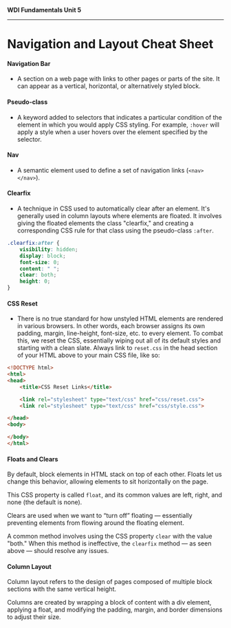 **WDI Fundamentals Unit 5**

---

# Navigation and Layout Cheat Sheet

#### Navigation Bar
* A section on a web page with links to other pages or parts of the site. It can appear as a vertical, horizontal, or alternatively styled block.

#### Pseudo-class
* A keyword added to selectors that indicates a particular condition of the element in which you would apply CSS styling. For example, `:hover` will apply a style when a user hovers over the element specified by the selector.

#### Nav
* A semantic element used to define a set of navigation links (`<nav> </nav>`).


#### Clearfix
* A technique in CSS used to automatically clear after an element. It's generally used in column layouts where elements are floated. It involves giving the floated elements the class "clearfix," and creating a corresponding CSS rule for that class using the pseudo-class `:after`.

```CSS
.clearfix:after {
    visibility: hidden;
    display: block;
    font-size: 0;
    content: " ";
    clear: both;
    height: 0;
}
```

#### CSS Reset
* There is no true standard for how unstyled HTML elements are rendered in various browsers. In other words, each browser assigns its own padding, margin, line-height, font-size, etc. to every element. To combat this, we reset the CSS, essentially wiping out all of its default styles and starting with a clean slate. Always link to `reset.css` in the head section of your HTML above to your main CSS file, like so:

````HTML
<!DOCTYPE html>
<html>
<head>
    <title>CSS Reset Links</title>

    <link rel="stylesheet" type="text/css" href="css/reset.css">
    <link rel="stylesheet" type="text/css" href="css/style.css">

</head>
<body>

</body>
</html>
````

#### Floats and Clears

By default, block elements in HTML stack on top of each other. Floats let us change this behavior, allowing elements to sit horizontally on the page.

This CSS property is called `float`, and its common values are left, right, and none (the default is none).

Clears are used when we want to “turn off” floating — essentially preventing elements from flowing around the floating element.

A common method involves using the CSS property `clear` with the value "both." When this method is ineffective, the `clearfix` method — as seen above — should resolve any issues.

#### Column Layout

Column layout refers to the design of pages composed of multiple block sections with the same vertical height.

Columns are created by wrapping a block of content with a div element, applying a float, and modifying the padding, margin, and border dimensions to adjust their size.
